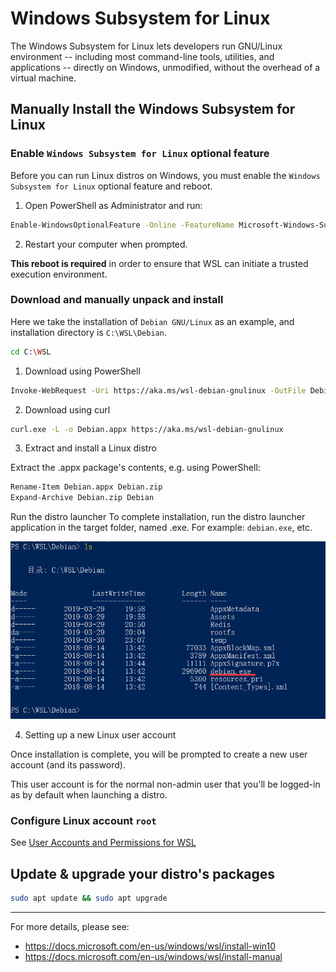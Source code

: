 Windows Subsystem for Linux
===

The Windows Subsystem for Linux lets developers run GNU/Linux environment -- including most command-line tools, utilities, and applications -- directly on Windows, unmodified, without the overhead of a virtual machine.


## Manually Install the Windows Subsystem for Linux

### Enable `Windows Subsystem for Linux` optional feature

Before you can run Linux distros on Windows, you must enable the `Windows Subsystem for Linux` optional feature and reboot.

 1. Open PowerShell as Administrator and run:

```bash
Enable-WindowsOptionalFeature -Online -FeatureName Microsoft-Windows-Subsystem-Linux
```

 2. Restart your computer when prompted.

**This reboot is required** in order to ensure that WSL can initiate a trusted execution environment.

### Download and manually unpack and install

Here we take the installation of `Debian GNU/Linux` as an example, and installation directory is `C:\WSL\Debian`.

```bash
cd C:\WSL
```

 1. Download using PowerShell

```bash
Invoke-WebRequest -Uri https://aka.ms/wsl-debian-gnulinux -OutFile Debian.appx -UseBasicParsing
```

 2. Download using curl

```bash
curl.exe -L -o Debian.appx https://aka.ms/wsl-debian-gnulinux
```

 3. Extract and install a Linux distro

 Extract the <distro>.appx package's contents, e.g. using PowerShell:

```bash
Rename-Item Debian.appx Debian.zip
Expand-Archive Debian.zip Debian
```

Run the distro launcher To complete installation, run the distro launcher application in the target folder, named <distro>.exe. For example: `debian.exe`, etc.

![](server-appx-expand.png)

 4. Setting up a new Linux user account

Once installation is complete, you will be prompted to create a new user account (and its password).

This user account is for the normal non-admin user that you'll be logged-in as by default when launching a distro.

### Configure Linux account `root`

See [User Accounts and Permissions for WSL](https://docs.microsoft.com/en-us/windows/wsl/user-support#for-fall-creators-update-and-later)

## Update & upgrade your distro's packages

```bash
sudo apt update && sudo apt upgrade
```

---

For more details, please see:

 - https://docs.microsoft.com/en-us/windows/wsl/install-win10
 - https://docs.microsoft.com/en-us/windows/wsl/install-manual

